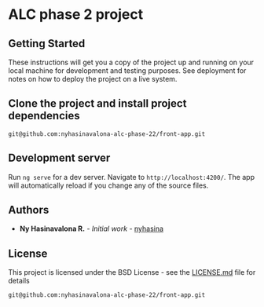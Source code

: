 # ALC phase 2 project

## Getting Started

These instructions will get you a copy of the project up and running on your local machine for development and testing purposes. See deployment for notes on how to deploy the project on a live system.

## Clone the project and install project dependencies

``git@github.com:nyhasinavalona-alc-phase-22/front-app.git``

## Development server

Run `ng serve` for a dev server. Navigate to `http://localhost:4200/`. The app will automatically reload if you change any of the source files.

## Authors

-   **Ny Hasinavalona R.** - _Initial work_ - [nyhasina](https://github.com/nyhasina)

## License

This project is licensed under the BSD License - see the [LICENSE.md](LICENSE.md) file for details


`git@github.com:nyhasinavalona-alc-phase-22/front-app.git`
